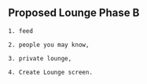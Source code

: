 ## Proposed Lounge Phase B

```
1. feed

2. people you may know,

3. private lounge,

4. Create Lounge screen.

```
